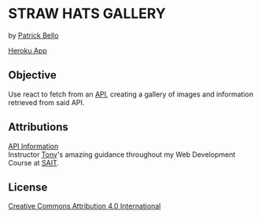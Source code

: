 # STRAW HATS GALLERY
by [Patrick Bello](https://github.com/mayorbcode)  

[Heroku App](https://straw-hats.herokuapp.com/)  

## Objective
Use react to fetch from an [API](https://github.com/mayorbcode/anime-characters-API), creating a gallery of images and information retrieved from said API.  

## Attributions
[API Information](https://github.com/mayorbcode/anime-characters-API)  
Instructor [Tony](https://github.com/acidtone)'s amazing guidance throughout my Web Development Course at [SAIT](https://www.sait.ca/).  

## License  
[Creative Commons Attribution 4.0 International](https://creativecommons.org/licenses/by/4.0/legalcode)  
